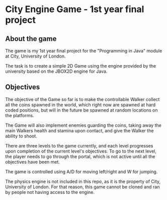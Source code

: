 # City Engine Game - 1st year final project

## About the game
The game is my 1st year final project for the "Programming in Java" module at City, University of London.

The task is to create a simple 2D Game using the engine provided
by the university based on the JBOX2D engine
for Java. 

## Objectives
The objective of the Game so far is to make the controllable
Walker collect all the coins spawned in the world, which
right now are spawned at hard coded positions, but will
in the future be spawned at random locations on the platforms.

The Game will also implement enemies guarding the coins,
taking away the main Walkers health and stamina upon contact,
and give the Walker the ability to shoot.

There are three levels to the game currently, and each level progresses
upon completion of the current level's objectives. To go
to the next level, the player needs to go through the portal, which
is not active until all the objectives have been met.

The game is controlled using A/D for moving left/right and W for jumping.

The physics engine is not included in this repo, as it is the property of City, University of London. For that reason, this game cannot be cloned and ran by people not having access to the engine.
